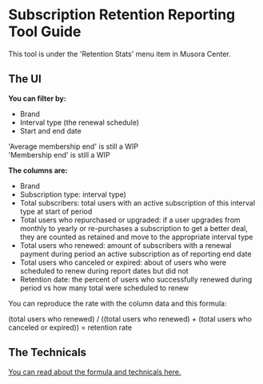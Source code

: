 # Subscription Retention Reporting Tool Guide

This tool is under the 'Retention Stats' menu item in Musora Center.

## The UI

**You can filter by:**

- Brand
- Interval type (the renewal schedule)
- Start and end date

'Average membership end' is still a WIP  
'Membership end' is still a WIP  

**The columns are:**

- Brand
- Subscription type: interval type)
- Total subscribers: total users with an active subscription of this interval type at start of period
- Total users who repurchased or upgraded: if a user upgrades from monthly to yearly or re-purchases a subscription to 
get a better deal, they are counted as retained and move to the appropriate interval type
- Total users who renewed: amount of subscribers with a renewal payment during period an active subscription as of 
reporting end date
- Total users who canceled or expired: about of users who were scheduled to renew during report dates but did not
- Retention date: the percent of users who successfully renewed during period vs how many total were scheduled to renew

You can reproduce the rate with the column data and this formula:

(total users who renewed) / ((total users who renewed) + (total users who canceled or expired)) = retention rate

## The Technicals

[You can read about the formula and technicals here.](https://github.com/railroadmedia/ecommerce/blob/2.3-/docs/statistics/retention-reporting-formula-technicals.md)